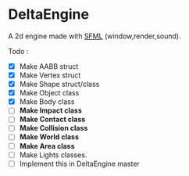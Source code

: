 # DeltaEngine
A 2d engine made with [SFML](https://www.sfml-dev.org/) (window,render,sound).

Todo :
- [x] Make AABB struct
- [x] Make Vertex struct
- [x] Make Shape struct/class
- [x] Make Object class
- [x] Make Body class
- [ ] **Make Impact class** 
- [ ] **Make Contact class**
- [ ] **Make Collision class**
- [ ] **Make World class**
- [ ] **Make Area class**
- [ ] Make Lights classes.
- [ ] Implement this in DeltaEngine master
